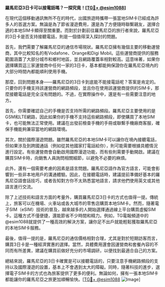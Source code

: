 **羅馬尼亞3日卡可以接電話嗎？一探究竟！[[TG💪+ @esim1088](https://t.me/s/esim1088)]**

在現代這個移動通訊無所不在的時代，出國旅遊時攜帶一張當地SIM卡已經成為許多人的首選方案。無論是為了節省漫遊費用，還是為了方便隨時聯繫親友，選擇合適的本地SIM卡顯得至關重要。而對於計劃前往羅馬尼亞的旅行者來說，羅馬尼亞的3日卡是否支持接聽電話，則是一個值得深入探討的問題。

首先，我們需要了解羅馬尼亞的通信市場現狀。羅馬尼亞擁有幾個主要的移動運營商，其中比較知名的有Vodafone、Orange和Digi Mobil。這些運營商提供的服務範圍涵蓋了大部分城市和鄉村地區，並且網路覆蓋率相對較高。這意味著，如果你選擇購買這三家運營商中任何一家的3日卡，基本都能夠保證你在羅馬尼亞境內的大部分時間內都能順利使用手機。

那麼，回到問題本身——羅馬尼亞的3日卡到底能不能接電話呢？答案是肯定的。只要你的手機支持該運營商的網路頻段，並且你在使用該運營商提供的SIM卡，那麼接聽電話是完全沒有問題的。不過，在實際操作中，還是有一些需要注意的地方。

首先，你需要確認自己的手機是否支持所需的網路頻段。羅馬尼亞主要使用的是GSM和LTE網路，因此如果你的手機不支持這些網路頻段，即使購買了本地SIM卡，也可能無法正常使用。建議在出發前檢查手機的手冊或聯繫手機廠商客服，確保手機能夠兼容當地的網路環境。

其次，關於國際漫遊問題。雖然羅馬尼亞的本地SIM卡可以讓你在境內接聽電話，但如果涉及到跨國通話（例如從其他國家打電話給你），則可能需要根據具體情況進行設定。有些運營商會自動啟用國際漫遊功能，而有些則需要手動開啟。建議在購買SIM卡時，向銷售人員詢問相關細節，以避免不必要的麻煩。

此外，還有一個需要考慮的因素是語言問題。羅馬尼亞語作為官方語言，可能會影響到一些非本地用戶的溝通體驗。因此，在接聽電話時，建議提前準備好基本的羅馬尼亞語會話技巧，或者告知對方你不太熟悉當地語言，請求他們使用英文或其他語言進行交流。

除了上述技術和語言方面的考量外，購買羅馬尼亞3日卡的方式也值得一提。傳統上，旅客可以在機場、火車站或各大城市的零售店購買本地SIM卡。然而，隨著電子SIM（eSIM）技術的普及，越來越多的人開始選擇通過線上平台購買虛擬SIM卡。這種方式不僅便捷，還能節省不少時間和精力。例如，TG電報頻道中的@esim1088就提供了一種高效的解決方案，讓你足不出戶就能輕鬆獲取羅馬尼亞的本地SIM卡服務。

最後，值得一提的是，羅馬尼亞的通信價格相對合理，尤其是對於短期訪客而言，購買3日卡是一種經濟實惠的選擇。當然，具體費用還會因運營商和套餐內容的不同而有所差異，建議在購買前做好充分的市場調研，以便找到最適合自己的方案。

總結來說，羅馬尼亞的3日卡確實是可以接聽電話的，只要注意手機網路頻段的支持以及國際漫遊的設置，基本上不會遇到太大的障礙。同時，隨著科技的進步，選擇電子SIM卡的方式也為旅客提供了更多的便利。無論如何，擁有一張本地SIM卡都能讓你的羅馬尼亞之旅更加順暢愉快。[[TG💪+ @esim1088](https://t.me/s/esim1088) ![Image](https://i.postimg.cc/4NQfJmqS/Snipaste-2025-05-13-00-14-12.png)]